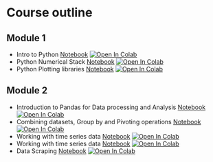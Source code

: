 # Course outline

## Module 1
* Intro to Python [Notebook](https://github.com/sambaiga/AI4DLearning/blob/master/DataAnalysis/intro%20to%20python.ipynb)
[![Open In Colab](https://colab.research.google.com/assets/colab-badge.svg)](https://colab.research.google.com/github/ParrotAI/ai4sg_materials/blob/master/module%201/intro%20to%20python.ipynb)
* Python Numerical Stack [Notebook](https://github.com/ParrotAI/ai4sg_materials/blob/master/module%201/numeric%20stack%20with%20numpy.ipynb)
[![Open In Colab](https://colab.research.google.com/assets/colab-badge.svg)](https://colab.research.google.com/github/ParrotAI/ai4sg_materials/blob/master/module%201/numeric%20stack%20with%20numpy.ipynb)
* Python Plotting libraries [Notebook](https://github.com/ParrotAI/ai4sg_materials/blob/master/module%201/plotting%20libraries.ipynb)
[![Open In Colab](https://colab.research.google.com/assets/colab-badge.svg)](https://colab.research.google.com/github/ParrotAI/ai4sg_materials/blob/master/module%201/module%201/plotting%20libraries.ipynb)

## Module 2
* Introduction to Pandas for Data processing and Analysis [Notebook](https://github.com/ParrotAI/ai4sg_materials/blob/master/module%202/Module_2A.ipynb)
[![Open In Colab](https://colab.research.google.com/assets/colab-badge.svg)](https://colab.research.google.com/github/ParrotAI/ai4sg_materials/blob/master/module%202/Module_2A.ipynb)
* Combining datasets, Group by and Pivoting operations [Notebook](https://github.com/ParrotAI/ai4sg_materials/blob/master/module%202/Module_2B.ipynb)
[![Open In Colab](https://colab.research.google.com/assets/colab-badge.svg)](https://colab.research.google.com/github/ParrotAI/ai4sg_materials/blob/master/module%202/Module_2B.ipynb)
* Working with time series data [Notebook](https://github.com/ParrotAI/ai4sg_materials/blob/master/module%202/Module_2C.ipynb)
[![Open In Colab](https://colab.research.google.com/assets/colab-badge.svg)](https://colab.research.google.com/github/ParrotAI/ai4sg_materials/blob/master/module%202/Module_2C.ipynb)
* Working with time series data [Notebook](https://github.com/ParrotAI/ai4sg_materials/blob/master/module%202/Module_2C.ipynb)
[![Open In Colab](https://colab.research.google.com/assets/colab-badge.svg)](https://colab.research.google.com/github/ParrotAI/ai4sg_materials/blob/master/module%202/Module_2C.ipynb)
* Data Scraping [Notebook](https://github.com/ParrotAI/ai4sg_materials/blob/master/module%202/data_scraping.ipynb)
[![Open In Colab](https://colab.research.google.com/assets/colab-badge.svg)](https://colab.research.google.com/github/ParrotAI/ai4sg_materials/blob/master/module%202/data_scraping.ipynb)

